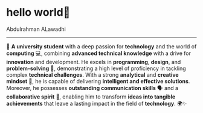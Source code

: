 ## <h1>hello world👋</h1>

Abdulrahman ALawadhi <hr>
🚀 **A university student** with a deep passion for **technology** and the world of **computing** 💻, combining **advanced technical knowledge** with a drive for **innovation** and development. He excels in **programming**, **design**, and **problem-solving** 🧩, demonstrating a high level of proficiency in tackling complex **technical challenges**. With a strong **analytical** and **creative mindset** 🧠, he is capable of delivering **intelligent and effective solutions**. Moreover, he possesses **outstanding communication skills** 🗣️ and a **collaborative spirit** 🤝, enabling him to transform **ideas into tangible achievements** that leave a lasting impact in the field of **technology**. 🌍✨
